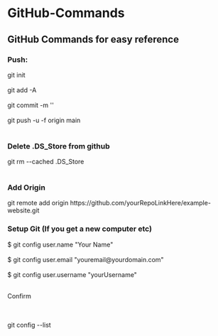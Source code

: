 # GitHub-Commands
<h2>GitHub Commands for easy reference</h2>

<h3>Push:</h3>
git init <br><br>
git add -A <br><br>
git commit -m '' <br><br>
git push -u -f origin main <br><br>

<h3>Delete .DS_Store from github</h3>
git rm --cached .DS_Store <br><br>

<h3>Add Origin</h3>
git remote add origin https://github.com/yourRepoLinkHere/example-website.git

<h3>Setup Git (If you get a new computer etc) </h3>
$ git config user.name "Your Name" <br><br>
$ git config user.email "youremail@yourdomain.com" <br><br>
$ git config user.username "yourUsername" <br><br>

<p>Confirm</p><br><br>
git config --list
